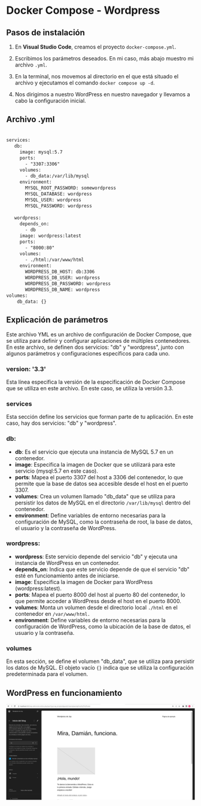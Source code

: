 # Docker Compose - Wordpress

## Pasos de instalación

1. En **Visual Studio Code**, creamos el proyecto `docker-compose.yml`.

2. Escribimos los parámetros deseados. En mi caso, más abajo muestro mi archivo `.yml`.

3. En la terminal, nos movemos al directorio en el que está situado el archivo y ejecutamos el comando `docker compose up -d`.

4. Nos dirigimos a nuestro WordPress en nuestro navegador y llevamos a cabo la configuración inicial.

## Archivo .yml

```version: '3.3'

services:
   db:
     image: mysql:5.7
     ports:
       - "3307:3306"
     volumes:
       - db_data:/var/lib/mysql
     environment:
       MYSQL_ROOT_PASSWORD: somewordpress
       MYSQL_DATABASE: wordpress
       MYSQL_USER: wordpress
       MYSQL_PASSWORD: wordpress

   wordpress:
     depends_on:
       - db
     image: wordpress:latest
     ports:
       - "8000:80"
     volumes:
       - ./html:/var/www/html
     environment:
       WORDPRESS_DB_HOST: db:3306
       WORDPRESS_DB_USER: wordpress
       WORDPRESS_DB_PASSWORD: wordpress
       WORDPRESS_DB_NAME: wordpress
volumes:
    db_data: {}
```

## Explicación de parámetros

Este archivo YML es un archivo de configuración de Docker Compose, que se utiliza para definir y configurar aplicaciones de múltiples contenedores. En este archivo, se definen dos servicios: "db" y "wordpress", junto con algunos parámetros y configuraciones específicos para cada uno.

### version: '3.3'
Esta línea especifica la versión de la especificación de Docker Compose que se utiliza en este archivo. En este caso, se utiliza la versión 3.3.

### services
Esta sección define los servicios que forman parte de tu aplicación. En este caso, hay dos servicios: "db" y "wordpress".

### db:

- **db**: Es el servicio que ejecuta una instancia de MySQL 5.7 en un contenedor.
- **image**: Especifica la imagen de Docker que se utilizará para este servicio (mysql:5.7 en este caso).
- **ports**: Mapea el puerto 3307 del host a 3306 del contenedor, lo que permite que la base de datos sea accesible desde el host en el puerto 3307.
- **volumes**: Crea un volumen llamado "db_data" que se utiliza para persistir los datos de MySQL en el directorio `/var/lib/mysql` dentro del contenedor.
- **environment**: Define variables de entorno necesarias para la configuración de MySQL, como la contraseña de root, la base de datos, el usuario y la contraseña de WordPress.

### wordpress:
- **wordpress**: Este servicio depende del servicio "db" y ejecuta una instancia de WordPress en un contenedor.
- **depends_on**: Indica que este servicio depende de que el servicio "db" esté en funcionamiento antes de iniciarse.
- **image**: Especifica la imagen de Docker para WordPress (wordpress:latest).
- **ports**: Mapea el puerto 8000 del host al puerto 80 del contenedor, lo que permite acceder a WordPress desde el host en el puerto 8000.
- **volumes**: Monta un volumen desde el directorio local `./html` en el contenedor en `/var/www/html.`
- **environment**: Define variables de entorno necesarias para la configuración de WordPress, como la ubicación de la base de datos, el usuario y la contraseña.

### volumes

En esta sección, se define el volumen "db_data", que se utiliza para persistir los datos de MySQL. El objeto vacío `{}` indica que se utiliza la configuración predeterminada para el volumen.

## WordPress en funcionamiento

![Wordpress](images/Screenshot_20231023_102336.png)